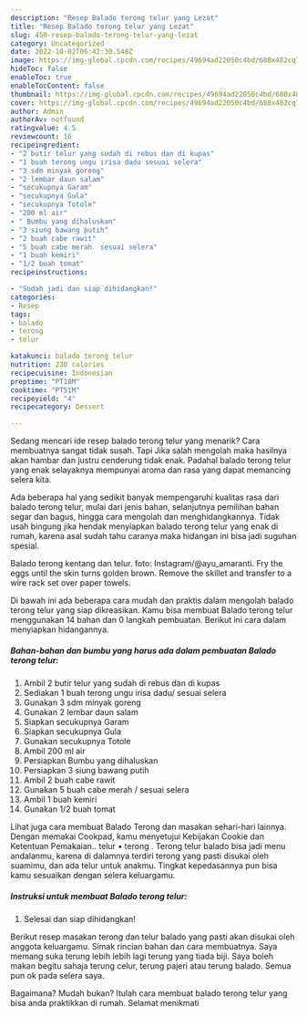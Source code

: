 ```yaml
---
description: "Resep Balado terong telur yang Lezat"
title: "Resep Balado terong telur yang Lezat"
slug: 450-resep-balado-terong-telur-yang-lezat
category: Uncategorized
date: 2022-10-02T06:42:30.548Z
image: https://img-global.cpcdn.com/recipes/49694ad22050c4bd/680x482cq70/balado-terong-telur-foto-resep-utama.jpg
hideToc: false
enableToc: true
enableTocContent: false
thumbnail: https://img-global.cpcdn.com/recipes/49694ad22050c4bd/680x482cq70/balado-terong-telur-foto-resep-utama.jpg
cover: https://img-global.cpcdn.com/recipes/49694ad22050c4bd/680x482cq70/balado-terong-telur-foto-resep-utama.jpg
author: Admin
authorAv: notfound
ratingvalue: 4.5
reviewcount: 16
recipeingredient:
- "2 butir telur yang sudah di rebus dan di kupas"
- "1 buah terong ungu irisa dadu sesuai selera"
- "3 sdm minyak goreng"
- "2 lembar daun salam"
- "secukupnya Garam"
- "secukupnya Gula"
- "secukupnya Totole"
- "200 ml air"
- " Bumbu yang dihaluskan"
- "3 siung bawang putih"
- "2 buah cabe rawit"
- "5 buah cabe merah  sesuai selera"
- "1 buah kemiri"
- "1/2 buah tomat"
recipeinstructions:

- "Sudah jadi dan siap dihidangkan!"
categories:
- Resep
tags:
- balado
- terong
- telur

katakunci: balado terong telur 
nutrition: 230 calories
recipecuisine: Indonesian
preptime: "PT18M"
cooktime: "PT51M"
recipeyield: "4"
recipecategory: Dessert

---
```



Sedang mencari ide resep balado terong telur yang menarik? Cara membuatnya sangat tidak susah. Tapi Jika salah mengolah maka hasilnya akan hambar dan justru cenderung tidak enak. Padahal balado terong telur yang enak selayaknya mempunyai aroma dan rasa yang dapat memancing selera kita.


Ada beberapa hal yang sedikit banyak mempengaruhi kualitas rasa dari balado terong telur, mulai dari jenis bahan, selanjutnya pemilihan bahan segar dan bagus, hingga cara mengolah dan menghidangkannya. Tidak usah bingung jika hendak menyiapkan balado terong telur yang enak di rumah, karena asal sudah tahu caranya maka hidangan ini bisa jadi suguhan spesial.

Balado terong kentang dan telur. foto: Instagram/@ayu_amaranti. Fry the eggs until the skin turns golden brown. Remove the skillet and transfer to a wire rack set over paper towels.


Di bawah ini ada beberapa cara mudah dan praktis dalam mengolah balado terong telur yang siap dikreasikan. Kamu bisa membuat Balado terong telur menggunakan 14 bahan dan 0 langkah pembuatan. Berikut ini cara dalam menyiapkan hidangannya.

<!--inarticleads1-->

##### Bahan-bahan dan bumbu yang harus ada dalam pembuatan Balado terong telur:

1. Ambil 2 butir telur yang sudah di rebus dan di kupas
1. Sediakan 1 buah terong ungu irisa dadu/ sesuai selera
1. Gunakan 3 sdm minyak goreng
1. Gunakan 2 lembar daun salam
1. Siapkan secukupnya Garam
1. Siapkan secukupnya Gula
1. Gunakan secukupnya Totole
1. Ambil 200 ml air
1. Persiapkan  Bumbu yang dihaluskan
1. Persiapkan 3 siung bawang putih
1. Ambil 2 buah cabe rawit
1. Gunakan 5 buah cabe merah / sesuai selera
1. Ambil 1 buah kemiri
1. Gunakan 1/2 buah tomat


Lihat juga cara membuat Balado Terong dan masakan sehari-hari lainnya. Dengan memakai Cookpad, kamu menyetujui Kebijakan Cookie dan Ketentuan Pemakaian.. telur • terong . Terong telur balado bisa jadi menu andalanmu, karena di dalamnya terdiri terong yang pasti disukai oleh suamimu, dan ada telur untuk anakmu. Tingkat kepedasannya pun bisa kamu sesuaikan dengan selera keluargamu. 

<!--inarticleads2-->

##### Instruksi untuk membuat Balado terong telur:


1. Selesai dan siap dihidangkan!

Berikut resep masakan terong dan telur balado yang pasti akan disukai oleh anggota keluargamu. Simak rincian bahan dan cara membuatnya. Saya memang suka terung lebih lebih lagi terung yang tiada biji. Saya boleh makan begitu sahaja terung celur, terung pajeri atau terung balado. Semua pun ok pada selera saya. 

Bagaimana? Mudah bukan? Itulah cara membuat balado terong telur yang bisa anda praktikkan di rumah. Selamat menikmati
